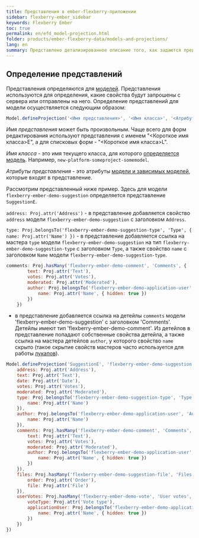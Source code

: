 ```yaml
---
title: Представления в ember-flexberry-приложении
sidebar: flexberry-ember_sidebar
keywords: Flexberry Ember
toc: true
permalink: en/efd_model-projection.html
folder: products/ember-flexberry-data/models-and-projections/
lang: en
summary: Представлено детализированное описание того, как задаются представления в ember-flexberry-приложении.
---
```


## Определение представлений

Представления определяются для [моделей](efd_model.html).
Представления используются для определения, какие свойства будут запрошены с сервера или отправлены на него. Определение представлений для модели осуществляется следующим образом:

```javascript
Model.defineProjection('<Имя представления>', '<Имя класса>', '<Атрибуты представления>');
```

*Имя представления* может быть произвольным. Чаще всего для форм редактирования используют представления с именем "<Короткое имя класса>E", а для списковых форм - "<Короткое имя класса>L".

*Имя класса* - это имя текущего класса, для которого [определяется модель](efd_model.html). Например, `new-platform-someproject-somemodel`.

*Атрибуты представления* - это атрибуты [модели и зависимых моделей](efd_model.html), которые входят в представление.

Рассмотрим представленный ниже пример. Здесь для модели `flexberry-ember-demo-suggestion` определяется представление `SuggestionE`.

`address: Proj.attr('Address')` - в представление добавляется свойство `address` модели `flexberry-ember-demo-suggestion` с заголовком `Address`.

`type: Proj.belongsTo('flexberry-ember-demo-suggestion-type', 'Type', { name: Proj.attr('Name') })` - в представление добавляется ссылка на мастера `type` модели `flexberry-ember-demo-suggestion` на тип `flexberry-ember-demo-suggestion-type` с заголовком `Type`, а также свойство `name` с заголовком `Name` модели `flexberry-ember-demo-suggestion-type`.

```javascript
comments: Proj.hasMany('flexberry-ember-demo-comment', 'Comments', { 
		text: Proj.attr('Text'),
		votes: Proj.attr('Votes'),
		moderated: Proj.attr('Moderated'),
		author: Proj.belongsTo('flexberry-ember-demo-application-user', 'Author', { 
			name: Proj.attr('Name', { hidden: true }) 
		}) 
	})
```

- в представление добавляется ссылка на детейлы `comments` модели 'flexberry-ember-demo-suggestion' с заголовком 'Comments'. Детейлы имеют тип 'flexberry-ember-demo-comment'. Из детейлов в представление попадают собственные свойства детейла, а также ссылка на мастера детейлов `author`, у которого свойство `name` скрыто (такое скрытие свойств мастеров часто используется для работы [лукапов](ef_lookup.html)).

```javascript
Model.defineProjection('SuggestionE', 'flexberry-ember-demo-suggestion', { 
	address: Proj.attr('Address'),
	text: Proj.attr('Text'),
	date: Proj.attr('Date'),
	votes: Proj.attr('Votes'),
	moderated: Proj.attr('Moderated'),
	type: Proj.belongsTo('flexberry-ember-demo-suggestion-type', 'Type', { 
		name: Proj.attr('Name') 
	}),
	author: Proj.belongsTo('flexberry-ember-demo-application-user', 'Author', { 
		name: Proj.attr('Name') 
	}),
	comments: Proj.hasMany('flexberry-ember-demo-comment', 'Comments', { 
		text: Proj.attr('Text'),
		votes: Proj.attr('Votes'),
		moderated: Proj.attr('Moderated'),
		author: Proj.belongsTo('flexberry-ember-demo-application-user', 'Author', { 
			name: Proj.attr('Name', { hidden: true }) 
		}) 
	}),
	files: Proj.hasMany('flexberry-ember-demo-suggestion-file', 'Files', { 
		order: Proj.attr('Order'),
		file: Proj.attr('File') 
	}),
	userVotes: Proj.hasMany('flexberry-ember-demo-vote', 'User votes', { 
		voteType: Proj.attr('Vote type'),
		applicationUser: Proj.belongsTo('flexberry-ember-demo-application-user', 'Application user', { 
			name: Proj.attr('Name', { hidden: true }) 
		}) 
	})
})
```
